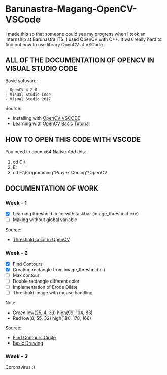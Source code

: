 # Barunastra-Magang-OpenCV-VSCode
I made this so that someone could see my progress when I took an internship at Barunastra ITS. I used OpenCV with C++. It was really hard to find out how to use library OpenCV at VSCode.

## ALL OF THE DOCUMENTATION OF OPENCV IN VISUAL STUDIO CODE
Basic software:
```
- OpenCV 4.2.0
- Visual Studio Code
- Visual Studio 2017
```

Source:
- Installing with [OpenCV VSCODE](https://medium.com/@divyendu.narayan/opencv-c-setup-for-microsoft-visual-studio-2019-and-visual-studio-code-in-windows-64-bit-911b1c733b3e)
- Learning with [OpenCV Basic Tutorial](https://docs.opencv.org/2.4/doc/tutorials/tutorials.html)

## HOW TO OPEN THIS CODE WITH VSCODE
You need to open x64 Native
Add this:
1. cd C:\
2. E:
3. cd E:\Programming\"Proyek Coding"\OpenCV

## DOCUMENTATION OF WORK

### Week - 1
- [x] Learning threshold color with taskbar (image_threshold.exe)
- [ ] Making without global variable

Source:
- [Threshold color in OpenCV](https://docs.opencv.org/3.4/da/d97/tutorial_threshold_inRange.html)

### Week - 2
- [x] Find Contours
- [x] Creating rectangle from image_threshold (-)
- [ ] Max contour
- [ ] Double rectangle different color
- [ ] Implementation of Erode Dilate
- [ ] Threshold image with mouse handling

Note:
- Green low(25, 4, 33) high(99, 104, 83)
- Red low(0, 55, 32) high(180, 178, 166)

Source:
- [Find Contours Circle](https://docs.opencv.org/2.4/doc/tutorials/imgproc/shapedescriptors/find_contours/find_contours.html)
- [Basic Drawing](https://docs.opencv.org/2.4/modules/core/doc/drawing_functions.html)

### Week - 3
Coronavirus :)